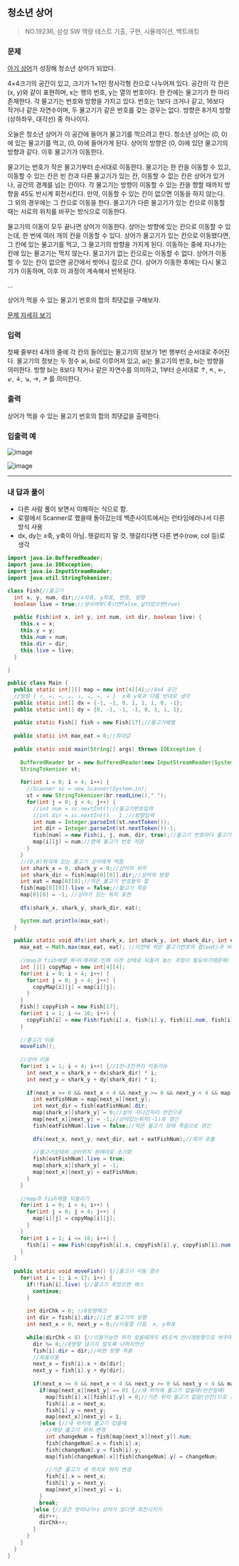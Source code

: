 ## 청소년 상어

> NO.19236, 삼성 SW 역량 테스트 기출, 구현, 시뮬레이션, 백트래킹



### 문제 

[아기 상어](https://www.acmicpc.net/problem/16236)가 성장해 청소년 상어가 되었다.

4×4크기의 공간이 있고, 크기가 1×1인 정사각형 칸으로 나누어져 있다. 공간의 각 칸은 (x, y)와 같이 표현하며, x는 행의 번호, y는 열의 번호이다. 한 칸에는 물고기가 한 마리 존재한다. 각 물고기는 번호와 방향을 가지고 있다. 번호는 1보다 크거나 같고, 16보다 작거나 같은 자연수이며, 두 물고기가 같은 번호를 갖는 경우는 없다. 방향은 8가지 방향(상하좌우, 대각선) 중 하나이다.

오늘은 청소년 상어가 이 공간에 들어가 물고기를 먹으려고 한다. 청소년 상어는 (0, 0)에 있는 물고기를 먹고, (0, 0)에 들어가게 된다. 상어의 방향은 (0, 0)에 있던 물고기의 방향과 같다. 이후 물고기가 이동한다.

물고기는 번호가 작은 물고기부터 순서대로 이동한다. 물고기는 한 칸을 이동할 수 있고, 이동할 수 있는 칸은 빈 칸과 다른 물고기가 있는 칸, 이동할 수 없는 칸은 상어가 있거나, 공간의 경계를 넘는 칸이다. 각 물고기는 방향이 이동할 수 있는 칸을 향할 때까지 방향을 45도 반시계 회전시킨다. 만약, 이동할 수 있는 칸이 없으면 이동을 하지 않는다. 그 외의 경우에는 그 칸으로 이동을 한다. 물고기가 다른 물고기가 있는 칸으로 이동할 때는 서로의 위치를 바꾸는 방식으로 이동한다.

물고기의 이동이 모두 끝나면 상어가 이동한다. 상어는 방향에 있는 칸으로 이동할 수 있는데, 한 번에 여러 개의 칸을 이동할 수 있다. 상어가 물고기가 있는 칸으로 이동했다면, 그 칸에 있는 물고기를 먹고, 그 물고기의 방향을 가지게 된다. 이동하는 중에 지나가는 칸에 있는 물고기는 먹지 않는다. 물고기가 없는 칸으로는 이동할 수 없다. 상어가 이동할 수 있는 칸이 없으면 공간에서 벗어나 집으로 간다. 상어가 이동한 후에는 다시 물고기가 이동하며, 이후 이 과정이 계속해서 반복된다.

...

상어가 먹을 수 있는 물고기 번호의 합의 최댓값을 구해보자.

[문제 자세히 보기](https://www.acmicpc.net/problem/19236)

### 입력

첫째 줄부터 4개의 줄에 각 칸의 들어있는 물고기의 정보가 1번 행부터 순서대로 주어진다. 물고기의 정보는 두 정수 ai, bi로 이루어져 있고, ai는 물고기의 번호, bi는 방향을 의미한다. 방향 bi는 8보다 작거나 같은 자연수를 의미하고, 1부터 순서대로 ↑, ↖, ←, ↙, ↓, ↘, →, ↗ 를 의미한다.

### 출력

상어가 먹을 수 있는 물고기 번호의 합의 최댓값을 출력한다.

### 입출력 예 

![image](https://user-images.githubusercontent.com/103404127/194614902-2ad4b5bd-6e5d-4387-9afd-69296095a8be.png)

![image](https://user-images.githubusercontent.com/103404127/194615019-576a63cc-6cd3-42e5-b010-1ddbd91f088d.png)



---

### 내 답과 풀이

- 다른 사람 풀이 보면서 이해하는 식으로 함.
- 로컬에서 Scanner로 했을때 돌아갔는데 백준사이트에서는 런타임에러나서 다른 방식 사용
- dx, dy는 x축, y축이 아님. 헷갈리지 말 것. 헷갈리다면 다른 변수(row, col 등)로 생각

```java
import java.io.BufferedReader;
import java.io.IOException;
import java.io.InputStreamReader;
import java.util.StringTokenizer;

class Fish{//물고기
  int x, y, num, dir;//x좌표, y좌표, 번호, 방향
  boolean live = true;//생사여부(죽으면false,살아있으면true)
  
  public Fish(int x, int y, int num, int dir, boolean live) {
    this.x = x;
    this.y = y;
    this.num = num;
    this.dir = dir;
    this.live = live;
  }
  
}

public class Main {
  public static int[][] map = new int[4][4];//4x4 공간
  //방향 { ↑, ↖, ←, ↙, ↓, ↘, →, ↗ }  x축 y축과 다름 반대로 생각
  public static int[] dx = {-1, -1, 0, 1, 1, 1, 0, -1};
  public static int[] dy = {0, -1, -1, -1, 0, 1, 1, 1};
  
  public static Fish[] fish = new Fish[17];//물고기배열
  
  public static int max_eat = 0;//최대값
  
  public static void main(String[] args) throws IOException {
      
    BufferedReader br = new BufferedReader(new InputStreamReader(System.in));
    StringTokenizer st;
    
    for(int i = 0; i < 4; i++) {
      //Scanner sc = new Scanner(System.in);
      st = new StringTokenizer(br.readLine()," ");
      for(int j = 0; j < 4; j++) {
        //int num = sc.nextInt();//물고기번호입력
        //int dir = sc.nextInt() - 1 ;//방향입력
        int num = Integer.parseInt(st.nextToken());
        int dir = Integer.parseInt(st.nextToken())-1;
        fish[num] = new Fish(i, j, num, dir, true);//물고기 번호마다 물고기의 위치와 방향, 생사여부 저장
        map[i][j] = num;//맵에 물고기 번호 저장
      }
    }
    //(0,0)위치에 있는 물고기 상어에게 먹힘
    int shark_x = 0, shark_y = 0;//상어의 위치
    int shark_dir = fish[map[0][0]].dir;//상어의 방향
    int eat = map[0][0];//먹은 물고기 번호들의 합
    fish[map[0][0]].live = false;//물고기 죽음
    map[0][0] = -1; //상어가 있는 위치 표현
    
    dfs(shark_x, shark_y, shark_dir, eat);

    System.out.println(max_eat);
  }
  
  public static void dfs(int shark_x, int shark_y, int shark_dir, int eat) {
    max_eat = Math.max(max_eat, eat); //이전에 먹은 물고기번호의 합(eat)과 비교하여 최대값 max_eat에 저장
    
    //map과 fish배열 복사(재귀로 인해 이전 상태로 되돌려 놓는 과정이 필요하기때문에)
    int [][] copyMap = new int[4][4];
    for(int i = 0; i < 4; i++) {
      for(int j = 0; j < 4; j++) {
        copyMap[i][j] = map[i][j];
      }
    }
    Fish[] copyFish = new Fish[17];
    for(int i = 1; i <= 16; i++) {
      copyFish[i] = new Fish(fish[i].x, fish[i].y, fish[i].num, fish[i].dir, fish[i].live);
    }
    
    //물고기 이동
    moveFish();
    
    //상어 이동
    for(int i = 1; i < 4; i++) {//1칸~3칸까지 이동가능
      int next_x = shark_x + dx[shark_dir] * i;
      int next_y = shark_y + dy[shark_dir] * i;
      
      if(next_x >= 0 && next_x < 4 && next_y >= 0 && next_y < 4 && map[next_x][next_y] != 0) {//새 위치가 공간내부이고 물고기 있다면
        int eatFishNum = map[next_x][next_y];
        int next_dir = fish[eatFishNum].dir;
        map[shark_x][shark_y] = 0;//상어 지나간자리 빈칸으로
        map[next_x][next_y] = -1;//상어있는위치(-1)로 갱신
        fish[eatFishNum].live = false;//먹은 물고기 상태 죽음으로 갱신
        
        dfs(next_x, next_y, next_dir, eat + eatFishNum);//재귀 호출
        
        //물고기상태와 상어위치 원래대로 초기화
        fish[eatFishNum].live = true;
        map[shark_x][shark_y] = -1;
        map[next_x][next_y] = eatFishNum;
      }
    }
    
    //map과 fish배열 되돌리기
    for(int i = 0; i < 4; i++) {
      for(int j = 0; j < 4; j++) {
        map[i][j] = copyMap[i][j];
      }
    }
    for(int i = 1; i <= 16; i++) {
      fish[i] = new Fish(copyFish[i].x, copyFish[i].y, copyFish[i].num, copyFish[i].dir, copyFish[i].live);
    }
  }
  
  public static void moveFish() {//물고기 이동 함수
    for(int i = 1; i < 17; i++) {
      if(!fish[i].live) {//물고기 죽었으면 패스
        continue;
      }
      
      int dirChk = 0; //8방향체크
      int dir = fish[i].dir;//i번 물고기의 방향
      int next_x = 0, next_y = 0;//이동할 다음  x, y좌표
      
      while(dirChk < 8) {//이동가능한 위치 찾을때까지 45도씩 반시계방향으로 바꾸며 반복
        dir %= 8;//8방향 넘기지 않도록 나머지연산
        fish[i].dir = dir;//바뀐 방향 적용
        //좌표이동
        next_x = fish[i].x + dx[dir];
        next_y = fish[i].y + dy[dir];
        
        if(next_x >= 0 && next_x < 4 && next_y >= 0 && next_y < 4 && map[next_x][next_y] != -1) {//새 위치가 공간내부이고 상어가 없다면
          if(map[next_x][next_y] == 0) {//새 위치에 물고기 없을때(빈칸일때)
            map[fish[i].x][fish[i].y] = 0;//기존 위치 물고기 없음(빈칸)으로 갱신
            fish[i].x = next_x;
            fish[i].y = next_y;
            map[next_x][next_y] = i;
          }else {//새 위치에 물고기 있을때
            //해당 물고기 위치 변경
            int changeNum = fish[map[next_x][next_y]].num;
            fish[changeNum].x = fish[i].x;
            fish[changeNum].y = fish[i].y;
            map[fish[changeNum].x][fish[changeNum].y] = changeNum;            
            
            //기존 물고기 새 위치로 위치 변경
            fish[i].x = next_x;
            fish[i].y = next_y;
            map[next_x][next_y] = i;
          }
          break;
        }else {//공간 벗어나거나 상어가 있다면 회전시키기
          dir++;
          dirChk++;
        }
      }
    }
  }
}
```
